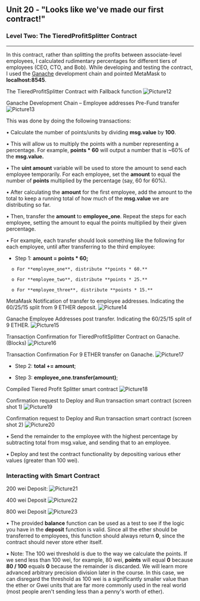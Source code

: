 ## Unit 20 - "Looks like we've made our first contract!" ##  

### Level Two: The TieredProfitSplitter Contract ###
---

In this contract, rather than splitting the profits between associate-level employees, I calculated rudimentary percentages for different tiers of employees (CEO, CTO, and Bob). While developing and testing the contract, I used the [Ganache](https://www.trufflesuite.com/ganache) development chain and pointed MetaMask to **localhost:8545**.

The TieredProfitSplitter Contract with Fallback function
![Picture12](https://user-images.githubusercontent.com/83662813/135879164-2d129e04-a72e-4339-9920-21f9c813e1a2.png)

Ganache Development Chain – Employee addresses Pre-Fund transfer
![Picture13](https://user-images.githubusercontent.com/83662813/135879385-70114e6e-ef90-4927-a414-466e457a3443.png)

This was done by doing the following transactions:

• Calculate the number of points/units by dividing **msg.value** by **100**.

•	This will allow us to multiply the points with a number representing a percentage. For example, **points * 60** will output a number that is ~60% of the **msg.value.**

• The **uint amount** variable will be used to store the amount to send each employee temporarily. For each employee, set the **amount** to equal the number of **points** multiplied by the percentage (say, 60 for 60%).

• After calculating the **amount** for the first employee, add the amount to the total to keep a running total of how much of the **msg.value** we are distributing so far.

• Then, transfer the **amount** to **employee_one**. Repeat the steps for each employee, setting the amount to equal the points multiplied by their given percentage.

• For example, each transfer should look something like the following for each employee, until after transferring to the third employee:

   -	Step 1: **amount = points * 60;**
   
      o	For **employee_one**, distribute **points * 60.**
      
      o	For **employee_two**, distribute **points * 25.**
      
      o	For **employee_three**, distribute **points * 15.**
      
MetaMask Notification of transfer to employee addresses. Indicating the 60/25/15 split from 9 ETHER deposit.
 ![Picture14](https://user-images.githubusercontent.com/83662813/135881085-d0048fe7-4000-4781-9d2e-9c145ecab0d7.png)
 
 Ganache Employee Addresses post transfer. Indicating the 60/25/15 split of 9 ETHER.
 ![Picture15](https://user-images.githubusercontent.com/83662813/135881451-7cb4c81b-be20-49de-bc15-d18de0638a71.png)
      
Transaction Confirmation for TieredProfitSplitter Contract on Ganache. (Blocks)
![Picture16](https://user-images.githubusercontent.com/83662813/135881656-0a8bf7ab-2e37-41a6-83fb-6bca6c1c6c37.png)

Transaction Confirmation For 9 ETHER transfer on Ganache.
![Picture17](https://user-images.githubusercontent.com/83662813/135881858-720f9d3c-cb7d-4bf3-81e1-f8928dfa99f3.png)

   - Step 2: **total += amount**;
   
   - Step 3: **employee_one.transfer(amount)**;
   
Compiled Tiered Profit Splitter smart contract
![Picture18](https://user-images.githubusercontent.com/83662813/135882401-3558d532-3853-4a7d-94f9-82a8a863dde6.png)

Confirmation request to Deploy and Run transaction smart contract (screen shot 1)
![Picture19](https://user-images.githubusercontent.com/83662813/135882586-c1c78f29-0961-4d21-aee4-ad0e130fcdfe.png)

Confirmation request to Deploy and Run transaction smart contract (screen shot 2)
![Picture20](https://user-images.githubusercontent.com/83662813/135882790-da977f79-4c85-4cda-9a9e-ae646b0c1394.png)

• Send the remainder to the employee with the highest percentage by subtracting total from msg.value, and sending that to an employee.

• Deploy and test the contract functionality by depositing various ether values (greater than 100 wei).

### Interacting with Smart Contract ###

200 wei Deposit:
![Picture21](https://user-images.githubusercontent.com/83662813/135883186-df72144a-cd97-4fe4-b720-defbb29afec6.png)

400 wei Deposit
![Picture22](https://user-images.githubusercontent.com/83662813/135883386-aff90969-01e4-4f8c-8a85-a3045afa56df.png)

800 wei Deposit
![Picture23](https://user-images.githubusercontent.com/83662813/135883692-3a975b07-da4f-46c3-ac64-4deb1b54afe3.png)

•	The provided **balance** function can be used as a test to see if the logic you have in the **deposit** function is valid. Since all the ether should be transferred to employees, this function should always return **0**, since the contract should never store ether itself.

•	Note: The 100 wei threshold is due to the way we calculate the points. If we send less than 100 wei, for example, 80 wei, **points** will equal **0** because **80 / 100** equals **0** because the remainder is discarded. We will learn more advanced arbitrary precision division later in the course. In this case, we can disregard the threshold as 100 wei is a significantly smaller value than the ether or Gwei units that are far more commonly used in the real world (most people aren't sending less than a penny's worth of ether).








